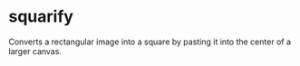 # squarify
Converts a rectangular image into a square by pasting it into the center of a larger canvas.
